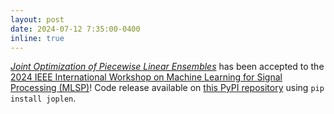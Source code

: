 ```yaml
---
layout: post
date: 2024-07-12 7:35:00-0400
inline: true
---
```


*[Joint Optimization of Piecewise Linear Ensembles](https://arxiv.org/abs/2405.00303)* has been accepted to the [2024 IEEE International Workshop on Machine Learning for Signal Processing (MLSP)](https://2024.ieeemlsp.org)!
Code release available on [this PyPI repository](https://pypi.org/project/joplen/) using `pip install joplen`.
